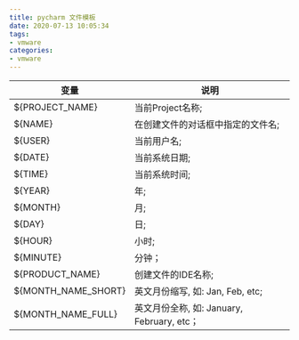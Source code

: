 ```yaml
---
title: pycharm 文件模板
date: 2020-07-13 10:05:34
tags: 
- vmware
categories:
- vmware
---
```

|变量|说明|
|---|---|
${PROJECT_NAME}|当前Project名称;
${NAME}|在创建文件的对话框中指定的文件名;
${USER}|当前用户名;
${DATE}|当前系统日期;
${TIME}|当前系统时间;
${YEAR}|年;
${MONTH}|月;
${DAY}|日;
${HOUR}|小时;
${MINUTE}|分钟；
${PRODUCT_NAME}|创建文件的IDE名称;
${MONTH_NAME_SHORT}|英文月份缩写, 如: Jan, Feb, etc;
${MONTH_NAME_FULL}|英文月份全称, 如: January, February, etc；